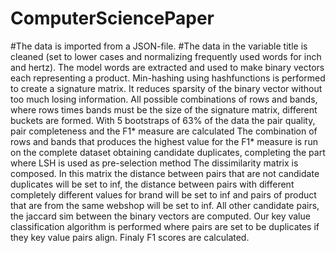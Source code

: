 # ComputerSciencePaper
#The data is imported from a JSON-file.
#The data in the variable title is cleaned (set to lower cases and normalizing frequently used words for inch and hertz).
The model words are extracted and used to make binary vectors each representing a product.
Min-hashing using hashfunctions is performed to create a signature matrix. It reduces sparsity of the binary vector without too much losing information.
All possible combinations of rows and bands, where rows times bands must be the size of the signature matrix, different buckets are formed. With 5 bootstraps of 63% of the data the pair quality, pair completeness and the F1* measure are calculated
The combination of rows and bands that produces the highest value for the F1* measure is run on the complete dataset obtaining candidate duplicates, completing the part where LSH is used as pre-selection method
The dissimilarity matrix is composed. In this matrix the distance between pairs that are not candidate duplicates will be set to inf, the distance between pairs with different completely different values for brand will be set to inf and pairs of product that are from the same webshop will be set to inf. All other candidate pairs, the jaccard sim between the binary vectors are computed.
Our key value classification algorithm is performed where pairs are set to be duplicates if they key value pairs align.
Finaly F1 scores are calculated.
